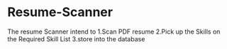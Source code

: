 # Resume-Scanner
The resume Scanner intend to 1.Scan PDF resume 2.Pick up the Skills on the Required Skill List 3.store into the database 
